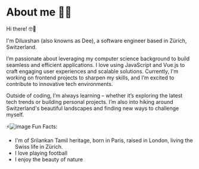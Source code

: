 # About me 🦸‍♂️


Hi there! 🤓🤚

I'm Diluxshan (also knowns as Dee), a software engineer based in Zürich, Switzerland.

I’m passionate about leveraging my computer science background to build seamless and efficient applications. I love using JavaScript and Vue.js to craft engaging user experiences and scalable solutions. Currently, I'm working on frontend projects to sharpen my skills, and I’m excited to contribute to innovative tech environments.

Outside of coding, I’m always learning – whether it’s exploring the latest tech trends or building personal projects. I’m also into hiking around Switzerland's beautiful landscapes and finding new ways to challenge myself.

⚡![image](https://github.com/user-attachments/assets/88f58d04-a370-48ff-82af-a1e706bbab9c) Fun Facts: 
- I'm of Srilankan Tamil heritage, born in Paris, raised in London, living the Swiss life in Zürich.
- I love playing football
- I enjoy the beauty of nature
